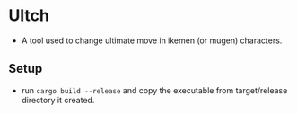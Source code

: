 # Ultch

- A tool used to change ultimate move in ikemen (or mugen) characters.

## Setup

- run ```cargo build --release``` and copy the executable from target/release directory it created.
